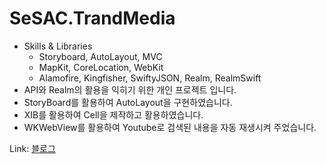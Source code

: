 # SeSAC.TrandMedia
* Skills & Libraries
  * Storyboard, AutoLayout, MVC
  * MapKit, CoreLocation, WebKit
  * Alamofire, Kingfisher, SwiftyJSON, Realm, RealmSwift
* API와 Realm의 활용을 익히기 위한 개인 프로젝트 입니다.
* StoryBoard를 활용하여 AutoLayout을 구현하였습니다.
* XIB를 활용하여 Cell을 제작하고 활용하였습니다.
* WKWebView를 활용하여 Youtube로 검색된 내용을 자동 재생시켜 주었습니다.

Link: <a href="https://teiresias.tistory.com/10?category=926122" target="_blank">블로그
